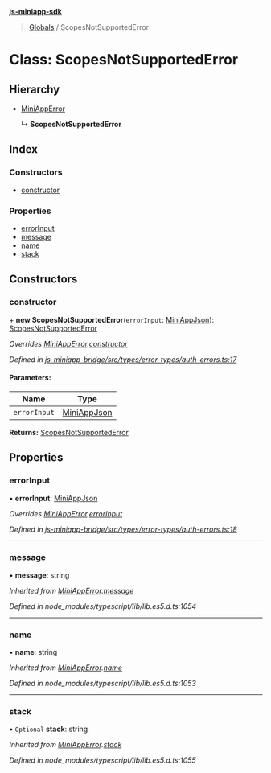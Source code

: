 **[js-miniapp-sdk](../README.md)**

> [Globals](../README.md) / ScopesNotSupportedError

# Class: ScopesNotSupportedError

## Hierarchy

* [MiniAppError](miniapperror.md)

  ↳ **ScopesNotSupportedError**

## Index

### Constructors

* [constructor](scopesnotsupportederror.md#constructor)

### Properties

* [errorInput](scopesnotsupportederror.md#errorinput)
* [message](scopesnotsupportederror.md#message)
* [name](scopesnotsupportederror.md#name)
* [stack](scopesnotsupportederror.md#stack)

## Constructors

### constructor

\+ **new ScopesNotSupportedError**(`errorInput`: [MiniAppJson](../interfaces/miniappjson.md)): [ScopesNotSupportedError](scopesnotsupportederror.md)

*Overrides [MiniAppError](miniapperror.md).[constructor](miniapperror.md#constructor)*

*Defined in [js-miniapp-bridge/src/types/error-types/auth-errors.ts:17](https://github.com/rakutentech/js-miniapp/blob/acdf92c/js-miniapp-bridge/src/types/error-types/auth-errors.ts#L17)*

#### Parameters:

Name | Type |
------ | ------ |
`errorInput` | [MiniAppJson](../interfaces/miniappjson.md) |

**Returns:** [ScopesNotSupportedError](scopesnotsupportederror.md)

## Properties

### errorInput

•  **errorInput**: [MiniAppJson](../interfaces/miniappjson.md)

*Overrides [MiniAppError](miniapperror.md).[errorInput](miniapperror.md#errorinput)*

*Defined in [js-miniapp-bridge/src/types/error-types/auth-errors.ts:18](https://github.com/rakutentech/js-miniapp/blob/acdf92c/js-miniapp-bridge/src/types/error-types/auth-errors.ts#L18)*

___

### message

•  **message**: string

*Inherited from [MiniAppError](miniapperror.md).[message](miniapperror.md#message)*

*Defined in node_modules/typescript/lib/lib.es5.d.ts:1054*

___

### name

•  **name**: string

*Inherited from [MiniAppError](miniapperror.md).[name](miniapperror.md#name)*

*Defined in node_modules/typescript/lib/lib.es5.d.ts:1053*

___

### stack

• `Optional` **stack**: string

*Inherited from [MiniAppError](miniapperror.md).[stack](miniapperror.md#stack)*

*Defined in node_modules/typescript/lib/lib.es5.d.ts:1055*
